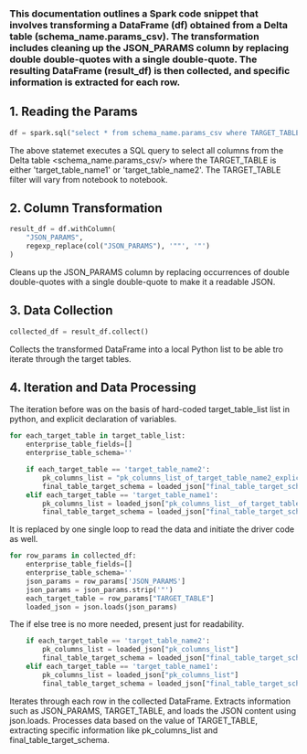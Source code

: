 ### This documentation outlines a Spark code snippet that involves transforming a DataFrame (df) obtained from a Delta table (schema_name.params_csv). The transformation includes cleaning up the JSON_PARAMS column by replacing double double-quotes with a single double-quote. The resulting DataFrame (result_df) is then collected, and specific information is extracted for each row.

## 1. Reading the Params

```python
df = spark.sql("select * from schema_name.params_csv where TARGET_TABLE IN ('target_table_name1', 'target_table_name2')")
```
The above statemet executes a SQL query to select all columns from the Delta table <schema_name.params_csv/> where the TARGET_TABLE is either 'target_table_name1' or 'target_table_name2'. The TARGET_TABLE filter will vary from notebook to notebook.


## 2. Column Transformation
```python
result_df = df.withColumn(
    "JSON_PARAMS",
    regexp_replace(col("JSON_PARAMS"), '""', '"')
)
```

Cleans up the JSON_PARAMS column by replacing occurrences of double double-quotes with a single double-quote to make it a readable JSON.

## 3. Data Collection
```python
collected_df = result_df.collect()
```
Collects the transformed DataFrame into a local Python list to be able tro iterate through the target tables.

## 4. Iteration and Data Processing
The iteration before was on the basis of hard-coded target_table_list list in python, and explicit
declaration of variables.
```python
for each_target_table in target_table_list:
    enterprise_table_fields=[]
    enterprise_table_schema=''

    if each_target_table == 'target_table_name2':
        pk_columns_list = "pk_columns_list_of_target_table_name2_explicitly_declared"
        final_table_target_schema = loaded_json["final_table_target_schema_of_target_table_name2_explicitly_declared"]
    elif each_target_table == 'target_table_name1':
        pk_columns_list = loaded_json["pk_columns_list__of_target_table_name1_explicitly_declared"]
        final_table_target_schema = loaded_json["final_table_target_schema_of_target_table_name1_explicitly_declared"]
```

It is replaced by one single loop to read the data and initiate the driver code as well.
```python
for row_params in collected_df:
    enterprise_table_fields=[]
    enterprise_table_schema=''
    json_params = row_params['JSON_PARAMS']
    json_params = json_params.strip('"')
    each_target_table = row_params["TARGET_TABLE"]
    loaded_json = json.loads(json_params)
```
The if else tree is no more needed, present just for readability.
```python
    if each_target_table == 'target_table_name2':
        pk_columns_list = loaded_json["pk_columns_list"]
        final_table_target_schema = loaded_json["final_table_target_schema"]
    elif each_target_table == 'target_table_name1':
        pk_columns_list = loaded_json["pk_columns_list"]
        final_table_target_schema = loaded_json["final_table_target_schema"]
```
Iterates through each row in the collected DataFrame.
Extracts information such as JSON_PARAMS, TARGET_TABLE, and loads the JSON content using json.loads.
Processes data based on the value of TARGET_TABLE, extracting specific information like pk_columns_list and final_table_target_schema.
```